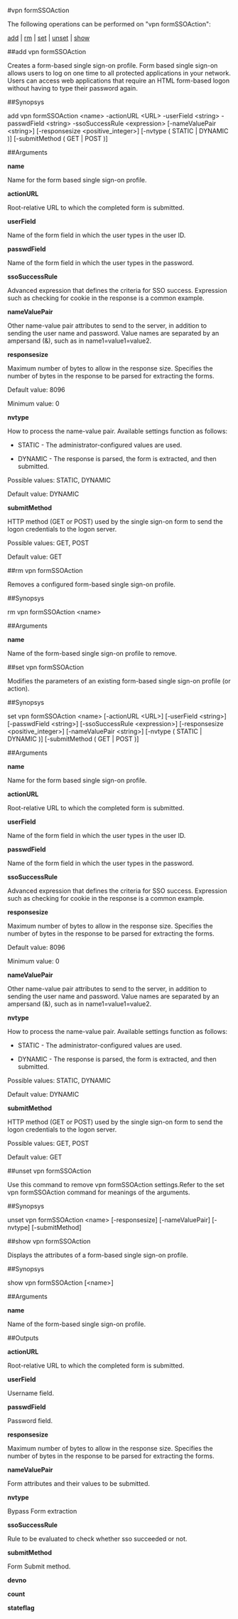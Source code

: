 #vpn formSSOAction

The following operations can be performed on "vpn formSSOAction":


[add](#add-vpn-formssoaction) | [rm](#rm-vpn-formssoaction) | [set](#set-vpn-formssoaction) | [unset](#unset-vpn-formssoaction) | [show](#show-vpn-formssoaction)

##add vpn formSSOAction

Creates a form-based single sign-on profile. Form based single sign-on allows users to log on one time to all protected applications in your network. Users can access web applications that require an HTML form-based logon without having to type their password again.


##Synopsys

add vpn formSSOAction &lt;name> -actionURL &lt;URL> -userField &lt;string> -passwdField &lt;string> -ssoSuccessRule &lt;expression> [-nameValuePair &lt;string>] [-responsesize &lt;positive_integer>] [-nvtype ( STATIC | DYNAMIC )] [-submitMethod ( GET | POST )]


##Arguments

<b>name</b>
Name for the form based single sign-on profile.

<b>actionURL</b>
Root-relative URL to which the completed form is submitted.

<b>userField</b>
Name of the form field in which the user types in the user ID.

<b>passwdField</b>
Name of the form field in which the user types in the password.

<b>ssoSuccessRule</b>
Advanced expression that defines the criteria for SSO success. Expression such as checking for cookie in the response is a common example.

<b>nameValuePair</b>
Other name-value pair attributes to send to the server, in addition to sending the user name and password. Value names are separated by an ampersand (&), such as in name1=value1=value2.

<b>responsesize</b>
Maximum number of bytes to allow in the response size. Specifies the number of bytes in the response to be parsed for extracting the forms.
Default value: 8096
Minimum value: 0

<b>nvtype</b>
How to process the name-value pair. Available settings function as follows:
* STATIC - The administrator-configured values are used.
* DYNAMIC - The response is parsed, the form is extracted, and then submitted.
Possible values: STATIC, DYNAMIC
Default value: DYNAMIC

<b>submitMethod</b>
HTTP method (GET or POST) used by the single sign-on form to send the logon credentials to the logon server.
Possible values: GET, POST
Default value: GET



##rm vpn formSSOAction

Removes a configured form-based single sign-on profile.


##Synopsys

rm vpn formSSOAction &lt;name>


##Arguments

<b>name</b>
Name of the form-based single sign-on profile to remove.



##set vpn formSSOAction

Modifies the parameters of an existing form-based single sign-on profile (or action).


##Synopsys

set vpn formSSOAction &lt;name> [-actionURL &lt;URL>] [-userField &lt;string>] [-passwdField &lt;string>] [-ssoSuccessRule &lt;expression>] [-responsesize &lt;positive_integer>] [-nameValuePair &lt;string>] [-nvtype ( STATIC | DYNAMIC )] [-submitMethod ( GET | POST )]


##Arguments

<b>name</b>
Name for the form based single sign-on profile.

<b>actionURL</b>
Root-relative URL to which the completed form is submitted.

<b>userField</b>
Name of the form field in which the user types in the user ID.

<b>passwdField</b>
Name of the form field in which the user types in the password.

<b>ssoSuccessRule</b>
Advanced expression that defines the criteria for SSO success. Expression such as checking for cookie in the response is a common example.

<b>responsesize</b>
Maximum number of bytes to allow in the response size. Specifies the number of bytes in the response to be parsed for extracting the forms.
Default value: 8096
Minimum value: 0

<b>nameValuePair</b>
Other name-value pair attributes to send to the server, in addition to sending the user name and password. Value names are separated by an ampersand (&), such as in name1=value1=value2.

<b>nvtype</b>
How to process the name-value pair. Available settings function as follows:
* STATIC - The administrator-configured values are used.
* DYNAMIC - The response is parsed, the form is extracted, and then submitted.
Possible values: STATIC, DYNAMIC
Default value: DYNAMIC

<b>submitMethod</b>
HTTP method (GET or POST) used by the single sign-on form to send the logon credentials to the logon server.
Possible values: GET, POST
Default value: GET



##unset vpn formSSOAction

Use this command to remove vpn formSSOAction settings.Refer to the set vpn formSSOAction command for meanings of the arguments.


##Synopsys

unset vpn formSSOAction &lt;name> [-responsesize] [-nameValuePair] [-nvtype] [-submitMethod]


##show vpn formSSOAction

Displays the attributes of a form-based single sign-on profile.


##Synopsys

show vpn formSSOAction [&lt;name>]


##Arguments

<b>name</b>
Name of the form-based single sign-on profile.



##Outputs

<b>actionURL</b>
Root-relative URL to which the completed form is submitted.

<b>userField</b>
Username field.

<b>passwdField</b>
Password field.

<b>responsesize</b>
Maximum number of bytes to allow in the response size. Specifies the number of bytes in the response to be parsed for extracting the forms.

<b>nameValuePair</b>
Form attributes and their values to be submitted.

<b>nvtype</b>
Bypass Form extraction

<b>ssoSuccessRule</b>
Rule to be evaluated to check whether sso succeeded or not.

<b>submitMethod</b>
Form Submit method.

<b>devno</b>

<b>count</b>

<b>stateflag</b>



